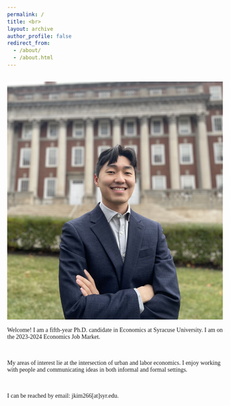 ```yaml
---
permalink: /
title: <br>
layout: archive
author_profile: false
redirect_from: 
  - /about/
  - /about.html
---
```

<body>
<br>

 
<div class="container" style="max-width:100%">
<div class="image" style="min-width:40%">
<img src="images/profile_maxwell1.jpg">
</div>
<div class="text" style="min-width:60%">
<p style="font-family:verdana">Welcome! I am a fifth-year Ph.D. candidate in Economics at Syracuse University. I am on the 2023-2024 Economics Job Market.</p>  

<br>


<p style="font-family:verdana">My areas of interest lie at the intersection of urban and labor economics. I enjoy working with people and communicating ideas in both informal and formal settings.</p>

<br>

<p style="font-family:verdana">I can be reached by email: jkim266[at]syr.edu.</p>

</div>
</div>
 



</body>
